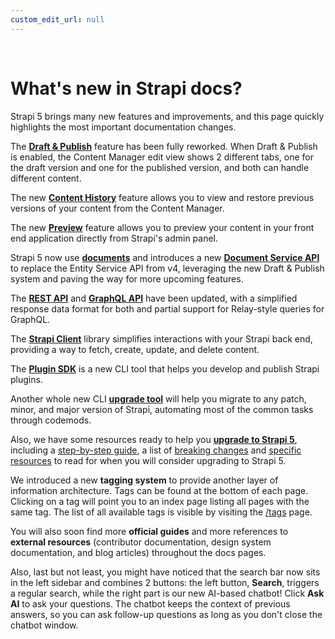 ```yaml
---
custom_edit_url: null
---
```


<br/>

# What's new in Strapi docs?

Strapi 5 brings many new features and improvements, and this page quickly highlights the most important documentation changes.

<Icon name="newspaper" /> The **[Draft & Publish](/cms/features/draft-and-publish)** feature has been fully reworked. When Draft & Publish is enabled, the Content Manager edit view shows 2 different tabs, one for the draft version and one for the published version, and both can handle different content.

<Icon name="magic-wand"/> The new **[Content History](/cms/features/content-history)** feature allows you to view and restore previous versions of your content from the Content Manager.

<Icon name="eye" /> The new **[Preview](/cms/features/preview)** feature allows you to preview your content in your front end application directly from Strapi's admin panel.

<Icon name="file"/> Strapi 5 now use **[documents](/dev-docs/api/document)** and introduces a new **[Document Service API](/dev-docs/api/document-service)** to replace the Entity Service API from v4, leveraging the new Draft & Publish system and paving the way for more upcoming features.

<Icon name="detective"/> The **[REST API](/dev-docs/api/rest)** and **[GraphQL API](/dev-docs/api/graphql)** have been updated, with a simplified response data format for both and partial support for Relay-style queries for GraphQL.

<Icon name="plugs" /> The **[Strapi Client](/dev-docs/api/client)** library simplifies interactions with your Strapi back end, providing a way to fetch, create, update, and delete content.

<Icon name="puzzle-piece" /> The **[Plugin SDK](/dev-docs/plugins/development/plugin-sdk)** is a new CLI tool that helps you develop and publish Strapi plugins.

<Icon name="escalator-up" /> Another whole new CLI **[upgrade tool](/dev-docs/upgrade-tool)** will help you migrate to any patch, minor, and major version of Strapi, automating most of the common tasks through codemods.

<Icon name="hard-hat" /> Also, we have some resources ready to help you **[upgrade to Strapi 5](/dev-docs/migration/v4-to-v5/introduction-and-faq)**, including a [step-by-step guide](/dev-docs/migration/v4-to-v5/step-by-step), a list of [breaking changes](/dev-docs/migration/v4-to-v5/breaking-changes) and [specific resources](/dev-docs/migration/v4-to-v5/additional-resources/introduction) to read for when you will consider upgrading to Strapi 5.

<Icon name="tag" /> We introduced a new **tagging system** to provide another layer of information architecture. Tags can be found at the bottom of each page. Clicking on a tag will point you to an index page listing all pages with the same tag. The list of all available tags is visible by visiting the [/tags](/tags) page.

<Icon name="plus" /> You will also soon find more **official guides** and more references to **external resources** (contributor documentation, design system documentation, and blog articles) throughout the docs pages.

<Icon name="call-bell" /> Also, last but not least, you might have noticed that the search bar now sits in the left sidebar and combines 2 buttons: the left button, **<Icon name="magnifying-glass" classes="ph-light" /> Search**, triggers a regular search, while the right part is our new AI-based chatbot! Click **<Icon name="sparkle"/> Ask AI** to ask your questions. The chatbot keeps the context of previous answers, so you can ask follow-up questions as long as you don't close the chatbot window.
